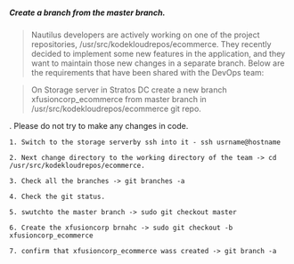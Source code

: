  ##### Create a branch from the master branch. 
 
 > Nautilus developers are actively working on one of the project repositories, /usr/src/kodekloudrepos/ecommerce. 
 > They recently decided to implement some new features in the application, and they want to maintain those new changes in a separate branch. 
 > Below are the requirements that have been shared with the DevOps team:

 > On Storage server in Stratos DC create a new branch xfusioncorp_ecommerce from master branch in /usr/src/kodekloudrepos/ecommerce git repo.

 . Please do not try to make any changes in code.
 
 ```
 1. Switch to the storage serverby ssh into it - ssh usrname@hostname 
 
 2. Next change directory to the working directory of the team -> cd /usr/src/kodekloudrepos/ecommerce. 
 
 3. Check all the branches -> git branches -a
 
 4. Check the git status. 
 
 5. swutchto the master branch -> sudo git checkout master
 
 6. Create the xfusioncorp brnahc -> sudo git checkout -b xfusioncorp_ecommerce
 
 7. confirm that xfusioncorp_ecommerce wass created -> git branch -a 
 
 ```

